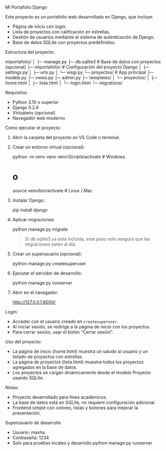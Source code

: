 Mi Portafolio Django

Este proyecto es un portafolio web desarrollado en Django, que incluye:

- Página de inicio con login.
- Lista de proyectos con calificación en estrellas.
- Gestión de usuarios mediante el sistema de autenticación de Django.
- Base de datos SQLite con proyectos predefinidos.

Estructura del proyecto:

miportafolio/
│
├─ manage.py
├─ db.sqlite3             # Base de datos con proyectos (opcional)
├─ miportafolio/          # Configuración del proyecto Django
│  ├─ settings.py
│  ├─ urls.py
│  └─ wsgi.py
└─ proyectos/             # App principal
   ├─ models.py
   ├─ views.py
   ├─ admin.py
   ├─ templates/
   │  └─ proyectos/
   │     ├─ home.html
   │     ├─ lista.html
   │     └─ login.html
   └─ migrations/

Requisitos:

- Python 3.10 o superior
- Django 5.2.6
- Virtualenv (opcional)
- Navegador web moderno

Cómo ejecutar el proyecto:

1. Abrir la carpeta del proyecto en VS Code o terminal.

2. Crear un entorno virtual (opcional):

   python -m venv venv
   venv\Scripts\activate   # Windows
   # o
   source venv/bin/activate # Linux / Mac

3. Instalar Django:

   pip install django

4. Aplicar migraciones:

   python manage.py migrate

   > Si db.sqlite3 ya está incluida, este paso solo asegura que las migraciones estén al día.

5. Crear un superusuario (opcional):

   python manage.py createsuperuser

6. Ejecutar el servidor de desarrollo:

   python manage.py runserver

7. Abrir en el navegador:

   http://127.0.0.1:8000/

Login:

- Acceder con el usuario creado en `createsuperuser`.
- Al iniciar sesión, se redirige a la página de inicio con los proyectos.
- Para cerrar sesión, usar el botón “Cerrar sesión”.

Uso del proyecto:

- La página de inicio (home.html) muestra un saludo al usuario y un listado de proyectos con estrellas.
- La página de proyectos (lista.html) muestra todos los proyectos agregados en la base de datos.
- Los proyectos se cargan dinámicamente desde el modelo Proyecto usando SQLite.

Notas:

- Proyecto desarrollado para fines académicos.
- La base de datos está en SQLite, no requiere configuración adicional.
- Frontend simple con colores, listas y botones para mejorar la presentación.


Superusuario de desarrollo

- Usuario: maxha
- Contraseña: 1234
- Solo para pruebas locales y desarrollo.python manage.py runserver